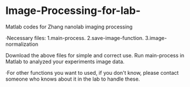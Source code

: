 # Image-Processing-for-lab-
Matlab codes for Zhang nanolab imaging processing

·Necessary files:
1.main-process. 
2.save-image-function. 
3.image-normalization 

  Download the above files for simple and correct use. 
  Run main-process in Matlab to analyzed your experiments image data. 

·For other functions you want to used, if you don't know, please contact someone who knows about it in the lab to handle these.
